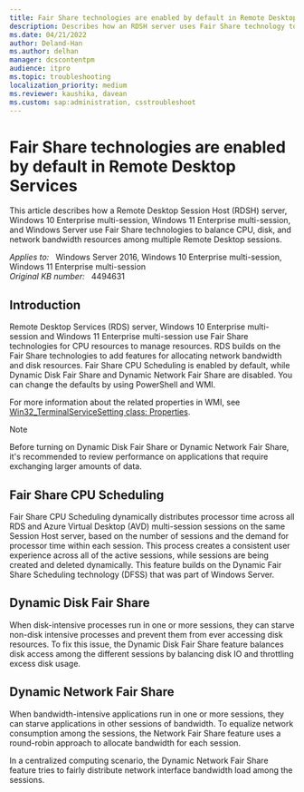 ```yaml
---
title: Fair Share technologies are enabled by default in Remote Desktop Services
description: Describes how an RDSH server uses Fair Share technology to balance CPU, disk, and network bandwidth resources among multiple Remote Desktop sessions. 
ms.date: 04/21/2022
author: Deland-Han
ms.author: delhan
manager: dcscontentpm
audience: itpro
ms.topic: troubleshooting
localization_priority: medium
ms.reviewer: kaushika, davean
ms.custom: sap:administration, csstroubleshoot
---
```

# Fair Share technologies are enabled by default in Remote Desktop Services

This article describes how a Remote Desktop Session Host (RDSH) server, Windows 10 Enterprise multi-session, Windows 11 Enterprise multi-session, and Windows Server use Fair Share technologies to balance CPU, disk, and network bandwidth resources among multiple Remote Desktop sessions.

_Applies to:_ &nbsp; Windows Server 2016, Windows 10 Enterprise multi-session, Windows 11 Enterprise multi-session  
_Original KB number:_ &nbsp; 4494631

## Introduction

Remote Desktop Services (RDS) server, Windows 10 Enterprise multi-session and Windows 11 Enterprise multi-session use Fair Share technologies for CPU resources to manage resources. RDS builds on the Fair Share technologies to add features for allocating network bandwidth and disk resources. Fair Share CPU Scheduling is enabled by default, while Dynamic Disk Fair Share and Dynamic Network Fair Share are disabled. You can change the defaults by using PowerShell and WMI.

For more information about the related properties in WMI, see [Win32_TerminalServiceSetting class: Properties](/windows/desktop/termserv/win32-terminalservicesetting#properties).

> [!NOTE]
> Before turning on Dynamic Disk Fair Share or Dynamic Network Fair Share, it's recommended to review performance on applications that require exchanging larger amounts of data.

## Fair Share CPU Scheduling

Fair Share CPU Scheduling dynamically distributes processor time across all RDS and Azure Virtual Desktop (AVD) multi-session sessions on the same Session Host server, based on the number of sessions and the demand for processor time within each session. This process creates a consistent user experience across all of the active sessions, while sessions are being created and deleted dynamically. This feature builds on the Dynamic Fair Share Scheduling technology (DFSS) that was part of Windows Server.

## Dynamic Disk Fair Share

When disk-intensive processes run in one or more sessions, they can starve non-disk intensive processes and prevent them from ever accessing disk resources. To fix this issue, the Dynamic Disk Fair Share feature balances disk access among the different sessions by balancing disk IO and throttling excess disk usage.

## Dynamic Network Fair Share

When bandwidth-intensive applications run in one or more sessions, they can starve applications in other sessions of bandwidth. To equalize network consumption among the sessions, the Network Fair Share feature uses a round-robin approach to allocate bandwidth for each session.

In a centralized computing scenario, the Dynamic Network Fair Share feature tries to fairly distribute network interface bandwidth load among the sessions.
